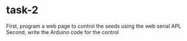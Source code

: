 # task-2 
First, program a web page to control the seeds using the web serial APL
Second, write the Arduino code for the control
